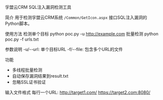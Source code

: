孚盟云CRM SQL注入漏洞检测工具

简介
用于检测孚盟云CRM系统 `/Common/GetIcon.aspx` 接口SQL注入漏洞的Python脚本。

使用方法
检测单个目标
python poc.py -u http://example.com
批量检测
python poc.py -f urls.txt

参数说明
-u/--url: 单个目标URL
-f/--file: 包含多个URL的文件

功能
- 多线程批量检测
- 自动保存漏洞结果到result.txt
- 忽略SSL证书验证

输入文件格式
每行一个URL:
http://target1.com/
https://target2.com:8080/